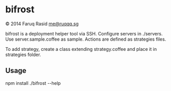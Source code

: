 bifrost
==============
© 2014 Faruq Rasid <me@ruqqq.sg>

bifrost is a deployment helper tool via SSH. Configure servers in ./servers. Use server.sample.coffee as sample. Actions are defined as strategies files.

To add strategy, create a class extending strategy.coffee and place it in strategies folder.

Usage
-------
npm install
./bifrost --help